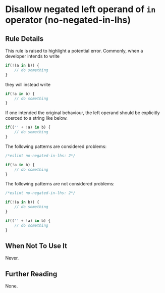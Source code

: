 # Disallow negated left operand of `in` operator (no-negated-in-lhs)

## Rule Details

This rule is raised to highlight a potential error. Commonly, when a developer intends to write

```js
if(!(a in b)) {
    // do something
}
```

they will instead write

```js
if(!a in b) {
    // do something
}
```

If one intended the original behaviour, the left operand should be explicitly coerced to a string like below.

```js
if(('' + !a) in b) {
    // do something
}
```

The following patterns are considered problems:

```js
/*eslint no-negated-in-lhs: 2*/

if(!a in b) {
    // do something
}
```

The following patterns are not considered problems:

```js
/*eslint no-negated-in-lhs: 2*/

if(!(a in b)) {
    // do something
}

if(('' + !a) in b) {
    // do something
}
```

## When Not To Use It

Never.

## Further Reading

None.
